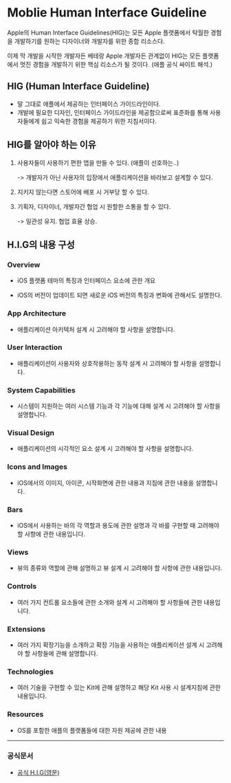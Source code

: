 # Moblie Human Interface Guideline
Apple의 Human Interface Guidelines(HIG)는 모든 Apple 플랫폼에서 탁월한 경험을 개발하기를 원하는 디자이너와 개발자를 위한 종합 리소스다.

이제 막 개발을 시작한 개발자든 베테랑 Apple 개발자든 관계없이 HIG는 모든 플랫폼에서 멋진 경험을 개발하기 위한 핵심 리소스가 될 것이다. (애플 공식 싸이트 해석.)

## HIG (Human Interface Guideline)
- 말 그대로 애플에서 제공하는 인터페이스 가이드라인이다.
- 개발에 필요한 디자인, 인터페이스 가이드라인을 제공함으로써 표준화를 통해 사용자들에게 쉽고 익숙한 경험을 제공하기 위한 지침서이다.

## HIG를 알아야 하는 이유
1. 사용자들이 사용하기 편한 앱을 만들 수 있다. (애플이 선호하는..) 
    
    -> 개발자가 아닌 사용자의 입장에서 애플리케이션을 바라보고 설계할 수 있다.
2. 지키지 않는다면 스토어에 배포 시 거부당 할 수 있다.

3. 기획자, 디자이너, 개발자간 협업 시 원할한 소통을 할 수 있다. 

    -> 일관성 유지. 협업 효율 상승.

## H.I.G의 내용 구성

### Overview

- iOS 플랫폼 테마의 특징과 인터페이스 요소에 관한 개요 

- iOS의 버전이 업데이트 되면 새로운 iOS 버전의 특징과 변화에 관해서도 설명한다.



### App Architecture
- 애플리케이션 아키텍처 설계 시 고려해야 할 사항을 설명합니다.



### User Interaction
- 애플리케이션이 사용자와 상호작용하는 동작 설계 시 고려해야 할 사항을 설명합니다.



### System Capabilities
- 시스템이 지원하는 여러 시스템 기능과 각 기능에 대해 설계 시 고려해야 할 사항을 설명합니다.



### Visual Design
- 애플리케이션의 시각적인 요소 설계 시 고려해야 할 사항을 설명합니다.



### Icons and Images
- iOS에서의 이미지, 아이콘, 시작화면에 관한 내용과 지침에 관한 내용을 설명합니다.



### Bars
- iOS에서 사용하는 바의 각 역할과 용도에 관한 설명과 각 바를 구현할 때 고려해야 할 사항에 관한 내용입니다.



### Views

- 뷰의 종류와 역할에 관해 설명하고 뷰 설계 시 고려해야 할 사항에 관한 내용입니다.



### Controls
- 여러 가지 컨트롤 요소들에 관한 소개와 설계 시 고려해야 할 사항들에 관한 내용입니다.



### Extensions
- 여러 가지 확장기능을 소개하고 확장 기능을 사용하는 애플리케이션 설계 시 고려해야 할 사항들에 관해 설명합니다.



### Technologies
- 여러 기술을 구현할 수 있는 Kit에 관해 설명하고 해당 Kit 사용 시 설계지침에 관한 내용입니다.



### Resources
- OS를 포함한 애플의 플랫폼들에 대한 자원 제공에 관한 내용



***

### 공식문서
- [공식 H.I.G(영문)](https://developer.apple.com/design/human-interface-guidelines/platforms/designing-for-ios/)
